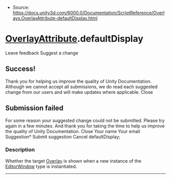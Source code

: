 * Source: https://docs.unity3d.com/6000.0/Documentation/ScriptReference/Overlays.OverlayAttribute-defaultDisplay.html

#  [OverlayAttribute](https://docs.unity3d.com/6000.0/Documentation/ScriptReference/Overlays.OverlayAttribute.html).defaultDisplay
Leave feedback
Suggest a change
## Success!
Thank you for helping us improve the quality of Unity Documentation. Although we cannot accept all submissions, we do read each suggested change from our users and will make updates where applicable.
Close
## Submission failed
For some reason your suggested change could not be submitted. Please <a>try again</a> in a few minutes. And thank you for taking the time to help us improve the quality of Unity Documentation.
Close
Your name Your email Suggestion* Submit suggestion
Cancel
defaultDisplay; 
### Description
Whether the target [Overlay](https://docs.unity3d.com/6000.0/Documentation/ScriptReference/Overlays.Overlay.html) is shown when a new instance of the [EditorWindow](https://docs.unity3d.com/6000.0/Documentation/ScriptReference/EditorWindow.html) type is instantiated.
* * *
